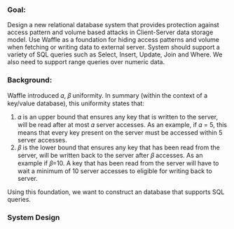 
### Goal: 

Design a new relational database system that provides protection against access pattern and volume based attacks in Client-Server data storage model. Use Waffle as a foundation for hiding access patterns and volume when fetching or writing data to external server. System should support a variety of SQL queries such as Select, Insert, Update, Join and Where. We also need to support range queries over numeric data.

### Background: 

Waffle introduced 𝛼, 𝛽 uniformity. In summary (within the context of a key/value database), this uniformity states that:

1. 𝛼 is an upper bound that ensures any key that is written to the server, will be read after at most 𝛼 server accesses. As an example, if 𝛼 = 5, this means that every key present on the server must be accessed within 5 server accesses. 
2. 𝛽 is the lower bound that ensures any key that has been read from the server, will be written back to the server after 𝛽 accesses. As an example if 𝛽=10. A key that has been read from the server will have to wait a minimum of 10 server accesses to eligible for writing back to server. 

Using this foundation, we want to construct an database that supports SQL queries. 
### System Design 

